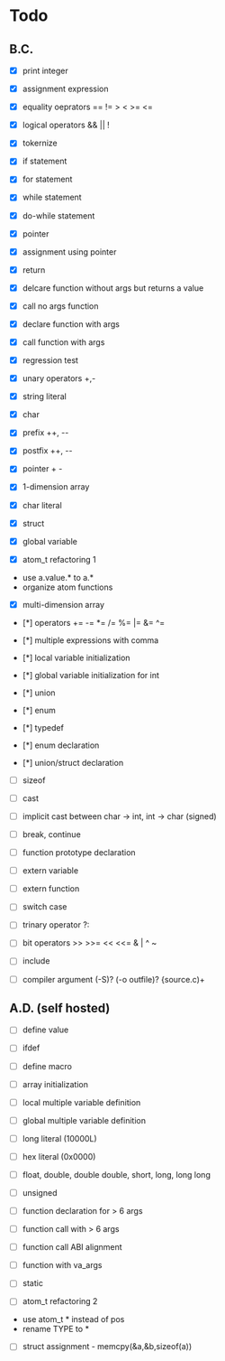 # Todo

## B.C.

- [x] print integer
- [x] assignment expression

- [x] equality oeprators == != > < >= <=
- [x] logical operators && || !
- [x] tokernize

- [x] if statement
- [x] for statement
- [x] while statement
- [x] do-while statement

- [x] pointer
- [x] assignment using pointer

- [x] return
- [x] delcare function without args but returns a value
- [x] call no args function
- [x] declare function with args
- [x] call function with args

- [x] regression test

- [x] unary operators +,-
- [x] string literal
- [x] char
- [x] prefix ++, --
- [x] postfix ++, --

- [x] pointer + -
- [x] 1-dimension array

- [x] char literal

- [x] struct

- [x] global variable

- [x] atom_t refactoring 1
 - use a.value.* to a.*
 - organize atom functions

- [x] multi-dimension array

- [*] operators += -= *= /= %= |= &= ^=
- [*] multiple expressions with comma

- [*] local variable initialization
- [*] global variable initialization for int

- [*] union
- [*] enum

- [*] typedef
- [*] enum declaration
- [*] union/struct declaration


- [ ] sizeof
- [ ] cast
- [ ] implicit cast between char -> int, int -> char (signed)

- [ ] break, continue

- [ ] function prototype declaration

- [ ] extern variable
- [ ] extern function

- [ ] switch case
- [ ] trinary operator ?:

- [ ] bit operators >> >>= << <<= & | ^  ~

- [ ] include

- [ ] compiler argument (-S)? (-o outfile)? {source.c)+

## A.D. (self hosted)

- [ ] define value
- [ ] ifdef
- [ ] define macro

- [ ] array initialization
- [ ] local multiple variable definition
- [ ] global multiple variable definition

- [ ] long literal (10000L)
- [ ] hex literal (0x0000)

- [ ] float, double, double double, short, long, long long
- [ ] unsigned


- [ ] function declaration for > 6 args
- [ ] function call with > 6 args
- [ ] function call ABI alignment

- [ ] function with va_args

- [ ] static

- [ ] atom_t refactoring 2
 - use atom_t * instead of pos
 - rename TYPE to *

- [ ] struct assignment - memcpy(&a,&b,sizeof(a))
